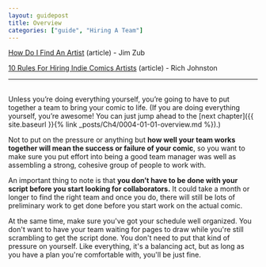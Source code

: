 ```yaml
---
layout: guidepost
title: Overview
categories: ["guide", "Hiring A Team"]
---
```


[How Do I Find An Artist](http://www.jimzub.com/how-do-i-find-an-artist/) (article) - Jim Zub

[10 Rules For Hiring Indie Comics Artists](https://www.bleedingcool.com/2017/06/24/10-rules-for-hiring-indie-comics-artists/) (article) - Rich Johnston

<hr><br>
Unless you’re doing everything yourself, you’re going to have to put together a team to bring your comic to life. (If you are doing everything yourself, you’re awesome! You can just jump ahead to the [next chapter]({{ site.baseurl }}{% link _posts/Ch4/0004-01-01-overview.md %}).)

Not to put on the pressure or anything but **how well your team works together will mean the success or failure of your comic**, so you want to make sure you put effort into being a good team manager was well as assembling a strong, cohesive group of people to work with.

An important thing to note is that **you don’t have to be done with your script before you start looking for collaborators.** It could take a month or longer to find the right team and once you do, there will still be lots of preliminary work to get done before you start work on the actual comic.

At the same time, make sure you've got your schedule well organized. You don't want to have your team waiting for pages to draw while you're still scrambling to get the script done. You don't need to put that kind of pressure on yourself. Like everything, it's a balancing act, but as long as you have a plan you're comfortable with, you'll be just fine.